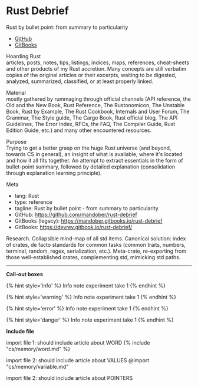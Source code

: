 # Rust Debrief

Rust by bullet point: from summary to particularity
- [GitHub](https://github.com/mandober/rust-debrief)
- [GitBooks](https://mandober.gitbooks.io/rust-debrief)

Hoarding Rust    
articles, posts, notes, tips, listings, indices, maps, references, cheat-sheets and other products of my Rust accretion. Many concepts are still verbatim copies of the original articles or their excerpts, waiting to be digested, analyzed, summarized, classified, or at least properly linked.

Material    
mostly gathered by rummaging through official channels (API reference, the Old and the New Book, Rust Reference, The Rustonomicon, The Unstable Book, Rust by Example, The Rust Cookbook, Internals and User Forum, The Grammar, The Style guide, The Cargo Book, Rust official blog, The API Guidelines, The Error Index, RFCs, the FAQ, The Compiler Guide, Rust Edition Guide, etc.) and many other encountered resources.

Purpose    
Trying to get a better grasp on the huge Rust universe (and beyond, towards CS in general), an insight of what is available, where it's located and how it all fits together. An attempt to extract essentials in the form of bullet-point summary, followed by detailed explanation (consolidation through explanation learning principle).

Meta
- lang: Rust
- type: reference
- tagline: Rust by bullet point - from summary to particularity
- GitHub: https://github.com/mandober/rust-debrief
- GitBooks (legacy): https://mandober.gitbooks.io/rust-debrief
- GitBooks: https://devrev.gitbook.io/rust-debrief/






Research. 
Collapsible mind-map of all std items.
Canonical solution: index of crates, de facto standards for common tasks (common traits, numbers, terminal, random, regex, serialization, etc.).
Meta-crate, re-exporting from those well-established crates, complementing std, mimicking std paths.


---

__Call-out boxes__

{% hint style='info' %}
Info note experiment take 1
{% endhint %}

{% hint style='warning' %}
Info note experiment take 1
{% endhint %}

{% hint style='error' %}
Info note experiment take 1
{% endhint %}

{% hint style='danger' %}
Info note experiment take 1
{% endhint %}


__Include file__


import file 1: should include article about WORD
{% include "cs/memory/word.md" %}


import file 2: should include article about VALUES
@import "cs/memory/variable.md"


import file 2: should include article about POINTERS
<!-- @import "cs/memory/pointer.md" -->





